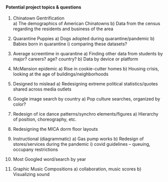 #### Potential project topics & questions

1. Chinatown Gentrification<br>
    a) The demographics of American Chinatowns
    b) Data from the census regarding the residents and business of the area

2. Quarantine Puppies
    a) Dogs adopted during quarantine/pandemic
    b) Babies born in quarantine
            i) comparing these datasets?

3. Average screentime in quarantine
    a) Finding other data from students by major? careers? age? country?
    b) Data by device or platform

4. McMansion epidemic
    a) Rise in cookie-cutter homes
    b) Housing crisis, looking at the age of buildings/neighborhoods

5. Designed to mislead
    a) Redesigning extreme political statistics/quotes shared across media outlets

6. Google image search by country
    a) Pop culture searches, organized by color?

7. Redesign of ice dance patterns/synchro elements/figures
    a) Hierarchy of position, choreography, etc.

8. Redesigning the MICA dorm floor layouts

9. Instructional (diagrammatic)
    a) Gas pump works
    b) Redesign of stores/services during the pandemic
            i) covid guidelines – queuing, occupany restrictions

10. Most Googled word/search by year

11. Graphic Music Compositions
      a) collaboration, music scores
      b) Visualizing sound
